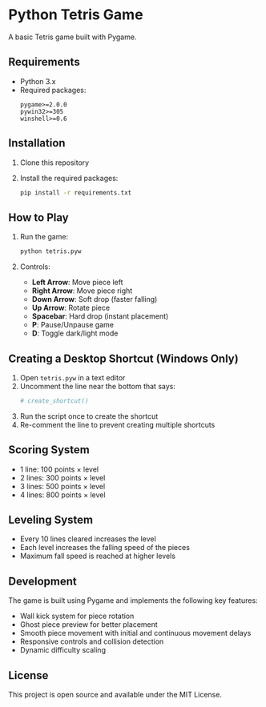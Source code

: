 # Python Tetris Game

A basic Tetris game built with Pygame.

## Requirements

- Python 3.x
- Required packages:
  ```
  pygame>=2.0.0
  pywin32>=305
  winshell>=0.6
  ```

## Installation

1. Clone this repository 

2. Install the required packages:
   ```bash
   pip install -r requirements.txt
   ```

## How to Play

1. Run the game:
   ```bash
   python tetris.pyw
   ```

2. Controls:
   - **Left Arrow**: Move piece left
   - **Right Arrow**: Move piece right
   - **Down Arrow**: Soft drop (faster falling)
   - **Up Arrow**: Rotate piece
   - **Spacebar**: Hard drop (instant placement)
   - **P**: Pause/Unpause game
   - **D**: Toggle dark/light mode

## Creating a Desktop Shortcut (Windows Only)

1. Open `tetris.pyw` in a text editor
2. Uncomment the line near the bottom that says:
   ```python
   # create_shortcut()
   ```
3. Run the script once to create the shortcut
4. Re-comment the line to prevent creating multiple shortcuts

## Scoring System

- 1 line: 100 points × level
- 2 lines: 300 points × level
- 3 lines: 500 points × level
- 4 lines: 800 points × level

## Leveling System

- Every 10 lines cleared increases the level
- Each level increases the falling speed of the pieces
- Maximum fall speed is reached at higher levels

## Development

The game is built using Pygame and implements the following key features:

- Wall kick system for piece rotation
- Ghost piece preview for better placement
- Smooth piece movement with initial and continuous movement delays
- Responsive controls and collision detection
- Dynamic difficulty scaling

## License

This project is open source and available under the MIT License.
